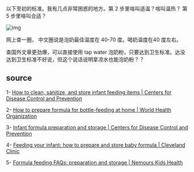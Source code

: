 以下至初的标准。我有几点非常困惑的地方。第 2 步里啥叫适温？啥叫温热？ 第 5 步里啥叫合适？

![img](https://zk4bucket.oss-cn-beijing.aliyuncs.com/uPic/s-20220914030615162-20220914033147591.jpeg)

网上查一圈， 中文圈说是泡奶最佳温度在 40-70 度。喝奶温度在40 度左右。

查国外文章更劲爆，可以直接使用 tap water 泡奶粉，只要达到卫生标准。达没达到卫生标准不好说，但这个说话说明拿凉水也能泡奶粉？？





 









## source

1- [How to clean, sanitize, and store infant feeding items | Centers for Disease Control and Prevention](https://www.cdc.gov/healthywater/hygiene/healthychildcare/infantfeeding/cleansanitize.html)

2- [How to prepare formula for bottle-feeding at home | World Health Organization](https://www.who.int/foodsafety/publications/micro/PIF_Bottle_en.pdf)

3- [Infant formula preparation and storage | Centers for Disease Control and Prevention](https://www.cdc.gov/nutrition/infantandtoddlernutrition/formula-feeding/infant-formula-preparation-and-storage.html)

4- [Feeding your infant: how to prepare and store baby formula | Cleveland Clinic](https://health.clevelandclinic.org/feeding-your-infant-how-to-prepare-and-store-baby-formula/)

5- [Formula feeding FAQs: preparation and storage | Nemours Kids Health](https://kidshealth.org/en/parents/formulafeed-storing.html)

